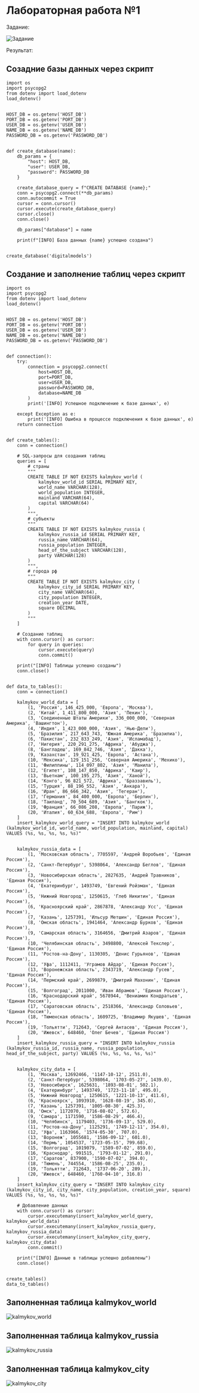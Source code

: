 # Лабораторная работа №1

Задание:

![Задание](./images/task.jpg)

Результат:

## Созадние базы данных через скрипт

    import os
    import psycopg2
    from dotenv import load_dotenv
    load_dotenv()
    
    
    HOST_DB = os.getenv('HOST_DB')
    PORT_DB = os.getenv('PORT_DB')
    USER_DB = os.getenv('USER_DB')
    NAME_DB = os.getenv('NAME_DB')
    PASSWORD_DB = os.getenv('PASSWORD_DB')


    def create_database(name):
        db_params = {
            "host": HOST_DB,
            "user": USER_DB,
            "password": PASSWORD_DB
        }
    
        create_database_query = f"CREATE DATABASE {name};"
        conn = psycopg2.connect(**db_params)
        conn.autocommit = True
        cursor = conn.cursor()
        cursor.execute(create_database_query)
        cursor.close()
        conn.close()
    
        db_params["database"] = name
    
        print(f"[INFO] База данных {name} успешно создана") 


    create_database('digitalmodels')

## Создание и заполнение таблиц через скрипт

    import os
    import psycopg2
    from dotenv import load_dotenv
    load_dotenv()
    
    
    HOST_DB = os.getenv('HOST_DB')
    PORT_DB = os.getenv('PORT_DB')
    USER_DB = os.getenv('USER_DB')
    NAME_DB = os.getenv('NAME_DB')
    PASSWORD_DB = os.getenv('PASSWORD_DB')

    
    def connection():
        try:
            connection = psycopg2.connect(
                host=HOST_DB,
                port=PORT_DB,
                user=USER_DB,
                password=PASSWORD_DB,
                database=NAME_DB
            )
            print('[INFO] Успешное подключение к базе данных', e)
    
        except Exception as e:
            print('[INFO] Ошибка в процессе подключения к базе данных', e)
        return connection
    
    
    def create_tables():
        conn = connection()
    
        # SQL-запросы для создания таблиц
        queries = [
            # страны
            """
            CREATE TABLE IF NOT EXISTS kalmykov_world (
                kalmykov_world_id SERIAL PRIMARY KEY,
                world_name VARCHAR(128),
                world_population INTEGER,
                mainland VARCHAR(64),
                capital VARCHAR(64)
            )
            """,
            # субъекты
            """
            CREATE TABLE IF NOT EXISTS kalmykov_russia (
                kalmykov_russia_id SERIAL PRIMARY KEY,
                russia_name VARCHAR(64),
                russia_population INTEGER,
                head_of_the_subject VARCHAR(128),
                party VARCHAR(128)
            )
            """,
            # города рф
            """
            CREATE TABLE IF NOT EXISTS kalmykov_city (
                kalmykov_city_id SERIAL PRIMARY KEY,
                city_name VARCHAR(64),
                city_population INTEGER,
                creation_year DATE,
                square DECIMAL
            )
            """
        ]
    
        # Создание таблиц
        with conn.cursor() as cursor:
            for query in queries:
                cursor.execute(query)
                conn.commit()
    
        print("[INFO] Таблицы успешно созданы")
        conn.close()
    
    
    def data_to_tables():
        conn = connection()
        
        kalmykov_world_data = [
            (1, 'Россия', 146_425_000, 'Европа', 'Москва'),
            (2, 'Китай', 1_411_800_000, 'Азия', 'Пекин'),
            (3, 'Соединенные Штаты Америки', 336_000_000, 'Северная Америка', 'Вашингтон'),
            (4, 'Индия', 1_423_000_000, 'Азия', 'Нью-Дели'),
            (5, 'Бразилия', 217_643_743, 'Южная Америка', 'Бразилиа'),
            (6, 'Пакистан', 232_833_249, 'Азия', 'Исламабад'),
            (7, 'Нигерия', 220_291_275, 'Африка', 'Абуджа'),
            (8, 'Бангладеш', 169_842_746, 'Азия', 'Дакка'),
            (9, 'Казахстан', 19_921_425, 'Европа', 'Астана'),
            (10, 'Мексика', 129_151_256, 'Северная Америка', 'Мехико'),
            (11, 'Филиппины', 114_097_802, 'Азия', 'Манила'),
            (12, 'Египет', 108_147_850, 'Африка', 'Каир'),
            (13, 'Вьетнам', 100_195_275, 'Азия', 'Ханой'),
            (14, 'Конго', 96_821_572, 'Африка', 'Браззавиль'),
            (15, 'Турция', 88_196_552, 'Азия', 'Анкара'),
            (16, 'Иран', 86_666_342, 'Азия', 'Тегеран'),
            (17, 'Германия', 84_400_000, 'Европа', 'Берлин'),
            (18, 'Таиланд', 70_504_689, 'Азия', 'Бангкок'),
            (19, 'Франция', 66_086_208, 'Европа', 'Париж'),
            (20, 'Италия', 60_634_688, 'Европа', 'Рим')
        ]
        insert_kalmykov_world_query = "INSERT INTO kalmykov_world (kalmykov_world_id, world_name, world_population, mainland, capital) VALUES (%s, %s, %s, %s, %s)"
    
        
        kalmykov_russia_data = [
            (1, 'Московская область', 7705597, 'Андрей Воробьев', 'Единая Россия'),
            (2, 'Санкт-Петербург', 5398064, 'Александр Беглов', 'Единая Россия'),
            (3, 'Новосибирская область', 2827635, 'Андрей Травников', 'Единая Россия'),
            (4, 'Екатеринбург', 1493749, 'Евгений Ройзман', 'Единая Россия'),
            (5, 'Нижний Новгород', 1250615, 'Глеб Никитин', 'Единая Россия'),
            (6, 'Красноярский край', 2867878, 'Александр Усс', 'Единая Россия'),
            (7, 'Казань', 1257391, 'Ильсур Метшин', 'Единая Россия'),
            (8, 'Омская область', 1941464, 'Александр Бурков', 'Единая Россия'),
            (9, 'Самарская область', 3164656, 'Дмитрий Азаров', 'Единая Россия'),
            (10, 'Челябинская область', 3498800, 'Алексей Текслер', 'Единая Россия'),
            (11, 'Ростов-на-Дону', 1130305, 'Денис Гурьянов', 'Единая Россия'),
            (12, 'Уфа', 1112411, 'Уграмов Айдар', 'Единая Россия'),
            (13, 'Воронежская область', 2343719, 'Александр Гусев', 'Единая Россия'),
            (14, 'Пермский край', 2699879, 'Дмитрий Махонин', 'Единая Россия'),
            (15, 'Волгоград', 2011000, 'Иван Абрамов', 'Единая Россия'),
            (16, 'Краснодарский край', 5678944, 'Вениамин Кондратьев', 'Единая Россия'),
            (17, 'Саратовская область', 2518366, 'Александр Соловьев', 'Единая Россия'),
            (18, 'Тюменская область', 1609725, 'Владимир Якушев', 'Единая Россия'),
            (19, 'Тольятти', 712643, 'Сергей Антасев', 'Единая Россия'),
            (20, 'Ижевск', 648460, 'Олег Бечев', 'Единая Россия')
        ]
        insert_kalmykov_russia_query = "INSERT INTO kalmykov_russia (kalmykov_russia_id, russia_name, russia_population, head_of_the_subject, party) VALUES (%s, %s, %s, %s, %s)"

        
        kalmykov_city_data = [
            (1, 'Москва', 12692466, '1147-10-12', 2511.0),
            (2, 'Санкт-Петербург', 5398064, '1703-05-27', 1439.0),
            (3, 'Новосибирск', 1625631, '1893-08-01', 502.1),
            (4, 'Екатеринбург', 1493749, '1723-11-18', 495.0),
            (5, 'Нижний Новгород', 1250615, '1221-10-13', 411.6),
            (6, 'Красноярск', 1093910, '1628-08-19', 345.0),
            (7, 'Казань', 1257391, '1005-08-30', 425.3),
            (8, 'Омск', 1172070, '1716-08-02', 572.6),
            (9, 'Самара', 1171590, '1586-08-29', 466.4),
            (10, 'Челябинск', 1179403, '1736-09-13', 529.0),
            (11, 'Ростов-на-Дону', 1125291, '1749-12-11', 354.0),
            (12, 'Уфа', 1163966, '1574-05-30', 707.0),
            (13, 'Воронеж', 1055681, '1586-09-12', 601.0),
            (14, 'Пермь', 1054537, '1723-05-15', 799.68),
            (15, 'Волгоград', 1019079, '1589-07-02', 859.0),
            (16, 'Краснодар', 991515, '1793-01-12', 291.0),
            (17, 'Саратов', 837900, '1590-07-02', 394.0),
            (18, 'Тюмень', 744554, '1586-08-25', 235.0),
            (19, 'Тольятти', 712643, '1737-06-20', 289.3),
            (20, 'Ижевск', 648460, '1760-04-10', 316.8)
        ]
        insert_kalmykov_city_query = "INSERT INTO kalmykov_city (kalmykov_city_id, city_name, city_population, creation_year, square) VALUES (%s, %s, %s, %s, %s)"
    
        # Добавление данных
        with conn.cursor() as cursor:
            cursor.executemany(insert_kalmykov_world_query, kalmykov_world_data)
            cursor.executemany(insert_kalmykov_russia_query, kalmykov_russia_data)
            cursor.executemany(insert_kalmykov_city_query, kalmykov_city_data)
            conn.commit()
    
        print("[INFO] Данные в таблицы успешно добавлены")
        conn.close()
    

    create_tables()
    data_to_tables()



## Заполненная таблица kalmykov_world

![kalmykov_world](./images/kalmykov_world.png)

## Заполненная таблица kalmykov_russia

![kalmykov_russia](./images/kalmykov_russia.png)

## Заполненная таблица kalmykov_city

![kalmykov_city](./images/kalmykov_city.png)
